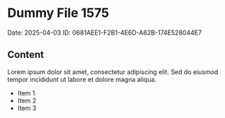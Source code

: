 # Dummy File 1575

Date: 2025-04-03
ID: 0681AEE1-F2B1-4E6D-A62B-174E528044E7

## Content

Lorem ipsum dolor sit amet, consectetur adipiscing elit.
Sed do eiusmod tempor incididunt ut labore et dolore magna aliqua.

* Item 1
* Item 2
* Item 3
